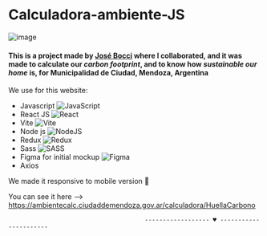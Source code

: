 # Calculadora-ambiente-JS
![image](https://github.com/Zhea606/Calculadora-ambiente-JS/assets/69162988/b011ed9f-d852-4999-bbb1-3e3093b915a1)

#### This is a project made by [José Bocci](https://github.com/Jose-Bocci) where I collaborated, and it was made to calculate our **_carbon footprint_**, and to know how **_sustainable our home_** is, for Municipalidad de Ciudad, Mendoza, Argentina
We use for this website:
- Javascript ![JavaScript](https://img.shields.io/badge/javascript-%23323330.svg?style=for-the-badge&logo=javascript&logoColor=%23F7DF1E)
- React JS ![React](https://img.shields.io/badge/react-%2320232a.svg?style=for-the-badge&logo=react&logoColor=%2361DAFB)
- Vite ![Vite](https://img.shields.io/badge/vite-%23646CFF.svg?style=for-the-badge&logo=vite&logoColor=white)
- Node js ![NodeJS](https://img.shields.io/badge/node.js-6DA55F?style=for-the-badge&logo=node.js&logoColor=white)
- Redux ![Redux](https://img.shields.io/badge/redux-%23593d88.svg?style=for-the-badge&logo=redux&logoColor=white)
- Sass ![SASS](https://img.shields.io/badge/SASS-hotpink.svg?style=for-the-badge&logo=SASS&logoColor=white)
- Figma for initial mockup ![Figma](https://img.shields.io/badge/figma-%23F24E1E.svg?style=for-the-badge&logo=figma&logoColor=white)
- Axios
  
We made it responsive to mobile version  📱

You can see it here --> https://ambientecalc.ciudaddemendoza.gov.ar/calculadora/HuellaCarbono

                                          ------------------ ♥ ----------------------
